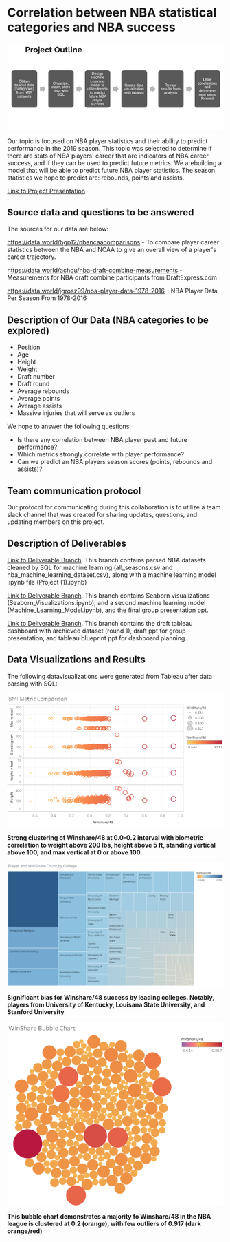 # Correlation between NBA statistical categories and NBA success

![alt_text](https://github.com/NassimNatA/DataAnalytics_FinalProject/blob/Nassim_Ataii/ProjectOverview.png)

Our topic is focused on NBA player statistics and their ability to predict performance in the 2019 season. This topic was selected to determine if there are stats of NBA players' career that are indicators of NBA career success, and if they can be used to predict future metrics. We arebuilding a model that will be able to predict future NBA player statistics. The season statistics we hope to predict are: rebounds, points and assists.

[Link to Project Presentation](https://github.com/NassimNatA/DataAnalytics_FinalProject/blob/Iliana_Portugal/Week%203_TriangleDraftPresentation_Edited.pptx.pdf)

## Source data and questions to be answered 
The sources for our data are below: 

https://data.world/bgp12/nbancaacomparisons - To compare player career statistics between the NBA and NCAA to give an overall view of a player's career trajectory.

https://data.world/achou/nba-draft-combine-measurements - Measurements for NBA draft combine participants from DraftExpress.com

https://data.world/jgrosz99/nba-player-data-1978-2016 - NBA Player Data Per Season From 1978-2016

## Description of Our Data (NBA categories to be explored)

- Position
- Age
- Height
- Weight
- Draft number
- Draft round
- Average rebounds
- Average points
- Average assists
- Massive injuries that will serve as outliers

We hope to answer the following questions: 
- Is there any correlation between NBA player past and future performance?
- Which metrics strongly correlate with player performance?
- Can we predict an NBA players season scores (points, rebounds and assists)?

## Team communication protocol
Our protocol for communicating during this collaboration is to utilize a team slack channel that was created for sharing updates, questions, and updating members on this project. 

## Description of Deliverables 
[Link to Deliverable Branch](https://github.com/NassimNatA/DataAnalytics_FinalProject/tree/Eric_Ralston). This branch contains parsed NBA datasets cleaned by SQL for machine learning (all_seasons.csv and nba_machine_learning_dataset.csv), along with a  machine learning model .ipynb file (Project (1).ipynb)

[Link to Deliverable Branch](https://github.com/NassimNatA/DataAnalytics_FinalProject/tree/Iliana_Portugal). This branch contains Seaborn visualizations (Seaborn_Visualizations.ipynb), and a second machine learning model (Machine_Learning_Model.ipynb), and the final group presentation ppt. 

[Link to Deliverable Branch](https://github.com/NassimNatA/DataAnalytics_FinalProject/tree/Nassim_Ataii). This branch contains the draft tableau dashboard with archieved dataset (round 1), draft ppt for group presentation, and tableau blueprint ppt for dashboard planning. 

## Data Visualizations and Results 

The following datavisualizations were generated from Tableau after data parsing with SQL: 

![alt_text](https://github.com/NassimNatA/DataAnalytics_FinalProject/blob/Iliana_Portugal/BMI%20Metric%20Comparison.png)

**Strong clustering of Winshare/48 at 0.0-0.2 interval with biometric correlation to weight above 200 lbs, height above 5 ft, standing vertical above 100, and max vertical at 0 or above 100.**

![alt_text](https://github.com/NassimNatA/DataAnalytics_FinalProject/blob/Iliana_Portugal/Player%20and%20WinShare%20Count%20by%20College.png)

**Significant bias for Winshare/48 success by leading colleges. Notably, players from University of Kentucky, Louisana State University, and Stanford University**

![alt_text](https://github.com/NassimNatA/DataAnalytics_FinalProject/blob/Iliana_Portugal/WinShare%20Bubble%20Chart.png)

**This bubble chart demonstrates a majority fo Winshare/48 in the NBA league is clustered at 0.2 (orange), with few outliers of 0.917 (dark orange/red)**


